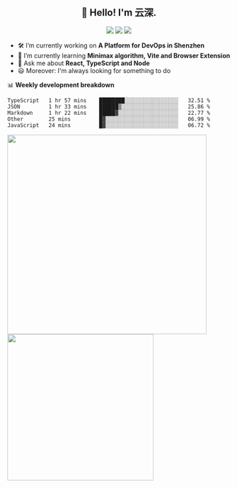 <h2 align="center">👋 Hello! I'm 云深.</h2>

<div align="center"><a href="https://github.com/theprimone/theprimone"><img src="https://komarev.com/ghpvc/?username=theprimone&color=08979c" /></a> <a href="https://stackoverflow.com/users/8335317/theprimone"><img src="https://img.shields.io/badge/Stack_Overflow-FE7A16?logo=stack-overflow&logoColor=white" /></a> <a href="https://juejin.cn/user/2752832849055864"><img src="https://img.shields.io/badge/@-%E6%8E%98%E9%87%91-3e80f7.svg" /></a></div>

- 🛠 I’m currently working on **A Platform for DevOps in Shenzhen**
- 🚀 I’m currently learning **Minimax algorithm, Vite and Browser Extension**
- 💬 Ask me about **React, TypeScript and Node**
- 😃 Moreover: I'm always looking for something to do

📊 **Weekly development breakdown**

<!--START_SECTION:waka-->
```text
TypeScript   1 hr 57 mins    ████████░░░░░░░░░░░░░░░░░   32.51 % 
JSON         1 hr 33 mins    ██████▒░░░░░░░░░░░░░░░░░░   25.86 % 
Markdown     1 hr 22 mins    █████▓░░░░░░░░░░░░░░░░░░░   22.77 % 
Other        25 mins         █▓░░░░░░░░░░░░░░░░░░░░░░░   06.99 % 
JavaScript   24 mins         █▓░░░░░░░░░░░░░░░░░░░░░░░   06.72 % 
```
<!--END_SECTION:waka-->

<p>
<img align="left" width="450" src="https://github-readme-stats.vercel.app/api?username=theprimone&custom_title=Yuns's Github Stats&theme=graywhite&hide_border=true&disable_animations=true"/> <img align="left" width="330" src="https://github-readme-stats.vercel.app/api/top-langs/?username=theprimone&layout=compact&theme=graywhite&hide_border=true"/>
</p>

